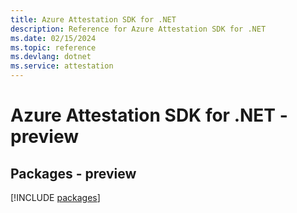 ```yaml
---
title: Azure Attestation SDK for .NET
description: Reference for Azure Attestation SDK for .NET
ms.date: 02/15/2024
ms.topic: reference
ms.devlang: dotnet
ms.service: attestation
---
```

# Azure Attestation SDK for .NET - preview
## Packages - preview
[!INCLUDE [packages](attestation-index.md)]